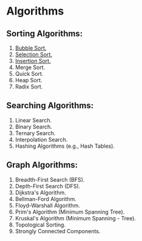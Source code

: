 # Algorithms

## Sorting Algorithms:
1. [Bubble Sort.](./Sorting%20Algorithms/bubble_sort.py)
2. [Selection Sort.](./Sorting%20Algorithms/selection_sort.py)
3. [Insertion Sort.](./Sorting%20Algorithms/insertion_sort.py)
4. Merge Sort.
5. Quick Sort.
6. Heap Sort.
7. Radix Sort.

## Searching Algorithms:
1. Linear Search.
2. Binary Search.
3. Ternary Search.
3. Interpolation Search.
4. Hashing Algorithms (e.g., Hash Tables).

## Graph Algorithms:
1. Breadth-First Search (BFS).
2. Depth-First Search (DFS).
3. Dijkstra's Algorithm.
4. Bellman-Ford Algorithm.
5. Floyd-Warshall Algorithm.
6. Prim's Algorithm (Minimum Spanning Tree).
7. Kruskal's Algorithm (Minimum Spanning - Tree).
8. Topological Sorting.
9. Strongly Connected Components.